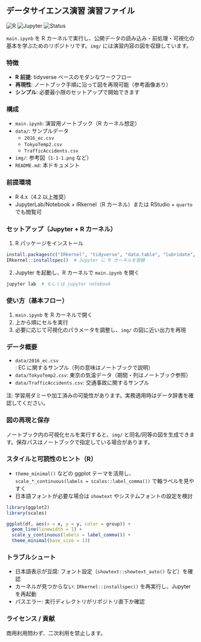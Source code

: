 ## データサイエンス演習 演習ファイル

![R](https://img.shields.io/badge/R-4.x-blue?logo=r) ![Jupyter](https://img.shields.io/badge/Jupyter-R%20kernel-orange?logo=jupyter) ![Status](https://img.shields.io/badge/status-active-success)

`main.ipynb` を R カーネルで実行し、公開データの読み込み・前処理・可視化の基本を学ぶためのリポジトリです。`img/` には演習内容の図を収録しています。

### 特徴
- **R 前提**: tidyverse ベースのモダンなワークフロー
- **再現性**: ノートブック手順に沿って図を再現可能（参考画像あり）
- **シンプル**: 必要最小限のセットアップで開始できます

### 構成
- `main.ipynb`: 演習用ノートブック（R カーネル想定）
- `data/`: サンプルデータ
  - `2016_ec.csv`
  - `TokyoTemp2.csv`
  - `TrafficAccidents.csv`
- `img/`: 参考図（`1-1-1.png` など）
- `README.md`: 本ドキュメント

### 前提環境
- R 4.x（4.2 以上推奨）
- JupyterLab/Notebook + IRkernel（R カーネル）または RStudio + `quarto` でも閲覧可

### セットアップ（Jupyter + R カーネル）
1) R パッケージをインストール
```r
install.packages(c("IRkernel", "tidyverse", "data.table", "lubridate", "readr", "ggplot2", "scales"))
IRkernel::installspec()  # Jupyter に R カーネルを登録
```
2) Jupyter を起動し、R カーネルで `main.ipynb` を開く
```bash
jupyter lab  # もしくは jupyter notebook
```

### 使い方（基本フロー）
1. `main.ipynb` を R カーネルで開く
2. 上から順にセルを実行
3. 必要に応じて可視化のパラメータを調整し、`img/` の図に近い出力を再現

### データ概要
- `data/2016_ec.csv`: EC に関するサンプル（列の意味はノートブックで説明）
- `data/TokyoTemp2.csv`: 東京の気温データ（期間・列はノートブック参照）
- `data/TrafficAccidents.csv`: 交通事故に関するサンプル

注: 学習用ダミーや加工済みの可能性があります。実務適用時はデータ辞書を確認してください。

### 図の再現と保存
ノートブック内の可視化セルを実行すると、`img/` と同名/同等の図を生成できます。保存パスはノートブックで指定している場合があります。

### スタイルと可読性のヒント（R）
- `theme_minimal()` などの ggplot テーマを活用し、`scale_*_continuous(labels = scales::label_comma())` で軸ラベルを見やすく
- 日本語フォントが必要な場合は `showtext` やシステムフォントの設定を検討

```r
library(ggplot2)
library(scales)

ggplot(df, aes(x = x, y = y, color = group)) +
  geom_line(linewidth = 1) +
  scale_y_continuous(labels = label_comma()) +
  theme_minimal(base_size = 13)
```

### トラブルシュート
- 日本語表示が豆腐: フォント設定（`showtext::showtext_auto()` など）を確認
- カーネルが見つからない: `IRkernel::installspec()` を再実行し、Jupyter を再起動
- パスエラー: 実行ディレクトリがリポジトリ直下か確認

### ライセンス / 貢献
商用利用問わず、二次利用を禁止します。


